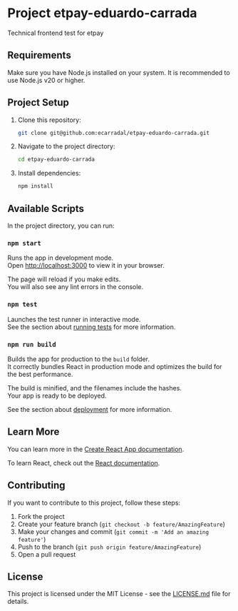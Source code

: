 # Project etpay-eduardo-carrada

Technical frontend test for etpay

## Requirements

Make sure you have Node.js installed on your system. It is recommended to use Node.js v20 or higher.

## Project Setup

1. Clone this repository:

   ```bash
   git clone git@github.com:ecarradal/etpay-eduardo-carrada.git
   ```

2. Navigate to the project directory:

   ```bash
   cd etpay-eduardo-carrada
   ```

3. Install dependencies:

   ```bash
   npm install
   ```

## Available Scripts

In the project directory, you can run:

### `npm start`

Runs the app in development mode.<br />
Open [http://localhost:3000](http://localhost:3000) to view it in your browser.

The page will reload if you make edits.<br />
You will also see any lint errors in the console.

### `npm test`

Launches the test runner in interactive mode.<br />
See the section about [running tests](https://facebook.github.io/create-react-app/docs/running-tests) for more information.

### `npm run build`

Builds the app for production to the `build` folder.<br />
It correctly bundles React in production mode and optimizes the build for the best performance.

The build is minified, and the filenames include the hashes.<br />
Your app is ready to be deployed.

See the section about [deployment](https://facebook.github.io/create-react-app/docs/deployment) for more information.

## Learn More

You can learn more in the [Create React App documentation](https://facebook.github.io/create-react-app/docs/getting-started).

To learn React, check out the [React documentation](https://reactjs.org/).

## Contributing

If you want to contribute to this project, follow these steps:

1. Fork the project
2. Create your feature branch (`git checkout -b feature/AmazingFeature`)
3. Make your changes and commit (`git commit -m 'Add an amazing feature'`)
4. Push to the branch (`git push origin feature/AmazingFeature`)
5. Open a pull request

## License

This project is licensed under the MIT License - see the [LICENSE.md](LICENSE.md) file for details.